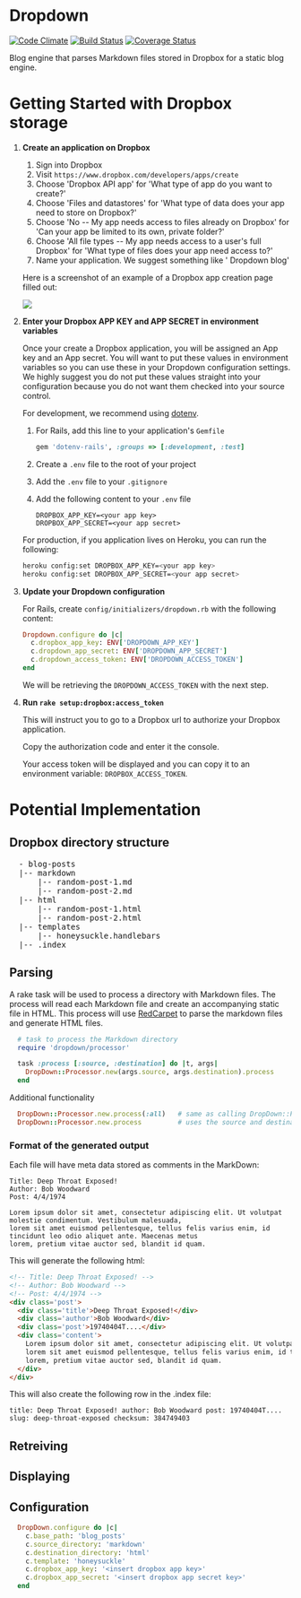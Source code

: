 Dropdown
========

[![Code Climate](https://codeclimate.com/github/brilliantfantastic/dropdown.png)](https://codeclimate.com/github/brilliantfantastic/dropdown)
[![Build Status](https://travis-ci.org/brilliantfantastic/dropdown.png?branch=master)](https://travis-ci.org/brilliantfantastic/dropdown)
[![Coverage Status](https://coveralls.io/repos/brilliantfantastic/dropdown/badge.png?branch=master)](https://coveralls.io/r/brilliantfantastic/dropdown?branch=master)

Blog engine that parses Markdown files stored in Dropbox for a static blog engine.

Getting Started with Dropbox storage
====================================

1. **Create an application on Dropbox**

    1. Sign into Dropbox
    1. Visit `https://www.dropbox.com/developers/apps/create`
    1. Choose 'Dropbox API app' for 'What type of app do you want to create?'
    1. Choose 'Files and datastores' for 'What type of data does your app need to store on Dropbox?'
    1. Choose 'No -- My app needs access to files already on Dropbox' for 'Can your app be limited to its own, private folder?'
    1. Choose 'All file types -- My app needs access to a user's full Dropbox' for 'What type of files does your app need access to?'
    1. Name your application. We suggest something like '<blog name> Dropdown blog'

    Here is a screenshot of an example of a Dropbox app creation page filled out:

    ![](https://dl.dropboxusercontent.com/u/987517/oss/Dropdown/README/dropbox-create-app.png)

1. **Enter your Dropbox APP KEY and APP SECRET in environment variables**

    Once your create a Dropbox application, you will be assigned an App key and an App secret. You will want to put these values in 
    environment variables so you can use these in your Dropdown configuration settings. We highly suggest you do not put these values 
    straight into your configuration because you do not want them checked into your source control.

    For development, we recommend using [dotenv](https://github.com/bkeepers/dotenv).

    1. For Rails, add this line to your application's `Gemfile`

        ```ruby
        gem 'dotenv-rails', :groups => [:development, :test]
        ```

    1. Create a `.env` file to the root of your project
    1. Add the `.env` file to your `.gitignore`
    1. Add the following content to your `.env` file

        ```
        DROPBOX_APP_KEY=<your app key>
        DROPBOX_APP_SECRET=<your app secret>
        ```

    For production, if you application lives on Heroku, you can run the following:

    ```sh
    heroku config:set DROPBOX_APP_KEY=<your app key>
    heroku config:set DROPBOX_APP_SECRET=<your app secret>
    ```

1. **Update your Dropdown configuration**

    For Rails, create `config/initializers/dropdown.rb` with the following content:

    ```ruby
    Dropdown.configure do |c|
      c.dropbox_app_key: ENV['DROPDOWN_APP_KEY']
      c.dropdown_app_secret: ENV['DROPDOWN_APP_SECRET']
      c.dropdown_access_token: ENV['DROPDOWN_ACCESS_TOKEN']
    end
    ```

    We will be retrieving the `DROPDOWN_ACCESS_TOKEN` with the next step.

1. **Run `rake setup:dropbox:access_token`**

    This will instruct you to go to a Dropbox url to authorize your Dropbox application.

    Copy the authorization code and enter it the console.

    Your access token will be displayed and you can copy it to an environment variable: `DROPBOX_ACCESS_TOKEN`.

Potential Implementation
========================

## Dropbox directory structure

<pre>
  - blog-posts
  |-- markdown
      |-- random-post-1.md
      |-- random-post-2.md
  |-- html
      |-- random-post-1.html
      |-- random-post-2.html
  |-- templates
      |-- honeysuckle.handlebars
  |-- .index
</pre>

## Parsing

A rake task will be used to process a directory with Markdown files. The process will read each Markdown file and create an accompanying static file in HTML. This process will use [RedCarpet](https://github.com/vmg/redcarpet) to parse the markdown files and generate HTML files.

```ruby
  # task to process the Markdown directory
  require 'dropdown/processor'

  task :process [:source, :destination] do |t, args|
    DropDown::Processor.new(args.source, args.destination).process
  end
```

Additional functionality

```ruby
  DropDown::Processor.new.process(:all)   # same as calling DropDown::Processor.new.process
  DropDown::Processor.new.process         # uses the source and destination directories specified in the configuration
```

### Format of the generated output

Each file will have meta data stored as comments in the MarkDown:

```
Title: Deep Throat Exposed!
Author: Bob Woodward
Post: 4/4/1974

Lorem ipsum dolor sit amet, consectetur adipiscing elit. Ut volutpat molestie condimentum. Vestibulum malesuada, 
lorem sit amet euismod pellentesque, tellus felis varius enim, id tincidunt leo odio aliquet ante. Maecenas metus 
lorem, pretium vitae auctor sed, blandit id quam.
```

This will generate the following html:

```html
<!-- Title: Deep Throat Exposed! -->
<!-- Author: Bob Woodward -->
<!-- Post: 4/4/1974 -->
<div class='post'>
  <div class='title'>Deep Throat Exposed!</div>
  <div class='author'>Bob Woodward</div>
  <div class='post'>19740404T....</div>
  <div class='content'>
    Lorem ipsum dolor sit amet, consectetur adipiscing elit. Ut volutpat molestie condimentum. Vestibulum malesuada, 
    lorem sit amet euismod pellentesque, tellus felis varius enim, id tincidunt leo odio aliquet ante. Maecenas metus 
    lorem, pretium vitae auctor sed, blandit id quam.
  </div>
</div>
```

This will also create the following row in the .index file:

```
title: Deep Throat Exposed! author: Bob Woodward post: 19740404T.... slug: deep-throat-exposed checksum: 384749403
```

## Retreiving

## Displaying

## Configuration

```ruby
  DropDown.configure do |c|
    c.base_path: 'blog_posts'
    c.source_directory: 'markdown'
    c.destination_directory: 'html'
    c.template: 'honeysuckle'
    c.dropbox_app_key: '<insert dropbox app key>'
    c.dropbox_app_secret: '<insert dropbox app secret key>'
  end
```

